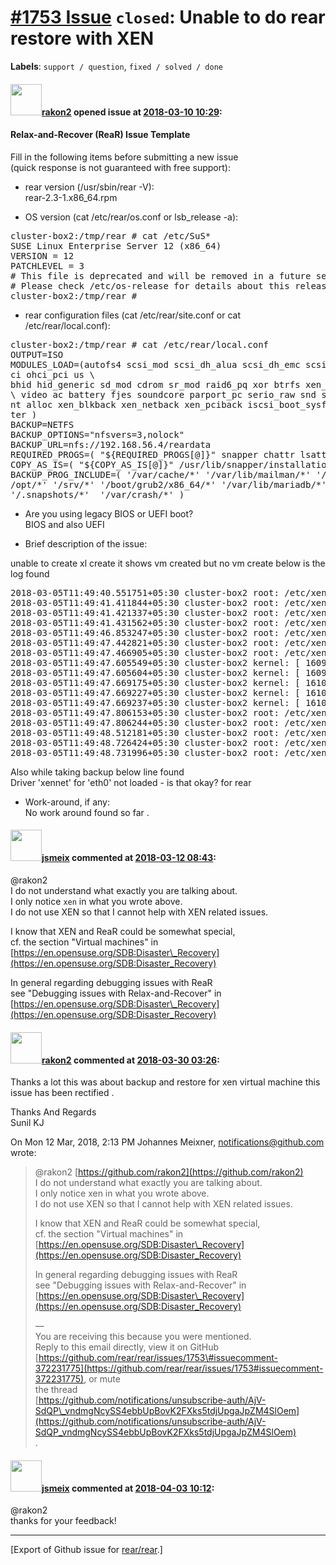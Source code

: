[\#1753 Issue](https://github.com/rear/rear/issues/1753) `closed`: Unable to do rear restore with XEN
=====================================================================================================

**Labels**: `support / question`, `fixed / solved / done`

#### <img src="https://avatars.githubusercontent.com/u/37060169?v=4" width="50">[rakon2](https://github.com/rakon2) opened issue at [2018-03-10 10:29](https://github.com/rear/rear/issues/1753):

#### Relax-and-Recover (ReaR) Issue Template

Fill in the following items before submitting a new issue  
(quick response is not guaranteed with free support):

-   rear version (/usr/sbin/rear -V):  
    rear-2.3-1.x86\_64.rpm

-   OS version (cat /etc/rear/os.conf or lsb\_release -a):

<pre>
cluster-box2:/tmp/rear # cat /etc/SuS*
SUSE Linux Enterprise Server 12 (x86_64)
VERSION = 12
PATCHLEVEL = 3
# This file is deprecated and will be removed in a future service pack or release.
# Please check /etc/os-release for details about this release.
cluster-box2:/tmp/rear #
</pre>

-   rear configuration files (cat /etc/rear/site.conf or cat
    /etc/rear/local.conf):

<pre>
cluster-box2:/tmp/rear # cat /etc/rear/local.conf
OUTPUT=ISO
MODULES_LOAD=(autofs4 scsi_mod scsi_dh_alua scsi_dh_emc scsi_dh_rdac dm_mod dm_multipath sg usb_common usbcore libata libahci ahci ehci_hcd crc32c_intel ohci_hcd ehci_p
ci ohci_pci us \
bhid hid_generic sd_mod cdrom sr_mod raid6_pq xor btrfs xen_privcmd sunrpc xenfs grace lockd nfs_acl auth_rpcgss nfsd ac97_bus i2c_piix4 e1000 parport processor button 
\ video ac battery fjes soundcore parport_pc serio_raw snd snd_timer ppdev pcspkr snd_pcm joydev snd_ac97_codec snd_intel8x0 dm_service_time xen_evtchn xen_gntdev xen_g
nt alloc xen_blkback xen_netback xen_pciback iscsi_boot_sysfs iscsi_ibft llc stp bridge br_netfilter af_packet x_tables ip_tables iptable_filter ip6_tables ip6table_fil
ter )
BACKUP=NETFS
BACKUP_OPTIONS="nfsvers=3,nolock"
BACKUP_URL=nfs://192.168.56.4/reardata
REQUIRED_PROGS=( "${REQUIRED_PROGS[@]}" snapper chattr lsattr )
COPY_AS_IS=( "${COPY_AS_IS[@]}" /usr/lib/snapper/installation-helper /etc/snapper/config-templates/default )
BACKUP_PROG_INCLUDE=( '/var/cache/*' '/var/lib/mailman/*' '/var/tmp/*' '/var/lib/pgsql/*' '/usr/local/*' '/opt/*' '/var/lib/libvirt/images/*' '/boot/grub2/i386/*' '/var
/opt/*' '/srv/*' '/boot/grub2/x86_64/*' '/var/lib/mariadb/*' '/var/spool/*' '/var/lib/mysql/*' '/tmp/*' '/home/*' '/var/log/*' '/var/lib/named/*' '/var/lib/machines/*' 
'/.snapshots/*'  '/var/crash/*' )
</pre>

-   Are you using legacy BIOS or UEFI boot?  
    BIOS and also UEFI

-   Brief description of the issue:

unable to create xl create it shows vm created but no vm create below is
the log found

<pre>
2018-03-05T11:49:40.551751+05:30 cluster-box2 root: /etc/xen/scripts/block: add XENBUS_PATH=backend/vbd/4/51712
2018-03-05T11:49:41.411844+05:30 cluster-box2 root: /etc/xen/scripts/block: Writing backend/vbd/4/51712/physical-device 8:10 to xenstore.
2018-03-05T11:49:41.421337+05:30 cluster-box2 root: /etc/xen/scripts/block: Writing backend/vbd/4/51712/physical-device-path /dev/sdb to xenstore.
2018-03-05T11:49:41.431562+05:30 cluster-box2 root: /etc/xen/scripts/block: Writing backend/vbd/4/51712/hotplug-status connected to xenstore.
2018-03-05T11:49:46.853247+05:30 cluster-box2 root: /etc/xen/scripts/vif-bridge: online type_if=vif XENBUS_PATH=backend/vif/4/0
2018-03-05T11:49:47.442821+05:30 cluster-box2 root: /etc/xen/scripts/vif-bridge: Successful vif-bridge online for vif4.0, bridge br0.
2018-03-05T11:49:47.466905+05:30 cluster-box2 root: /etc/xen/scripts/vif-bridge: Writing backend/vif/4/0/hotplug-status connected to xenstore.
2018-03-05T11:49:47.605549+05:30 cluster-box2 kernel: [ 1609.839484] device vif4.0 entered promiscuous mode
2018-03-05T11:49:47.605604+05:30 cluster-box2 kernel: [ 1609.843350] IPv6: ADDRCONF(NETDEV_UP): vif4.0: link is not ready
2018-03-05T11:49:47.669175+05:30 cluster-box2 kernel: [ 1610.069449] br0: port 2(vif4.0) entered disabled state
2018-03-05T11:49:47.669227+05:30 cluster-box2 kernel: [ 1610.069499] device vif4.0 left promiscuous mode
2018-03-05T11:49:47.669237+05:30 cluster-box2 kernel: [ 1610.069500] br0: port 2(vif4.0) entered disabled state
2018-03-05T11:49:47.806153+05:30 cluster-box2 root: /etc/xen/scripts/vif-bridge: offline type_if=vif XENBUS_PATH=backend/vif/4/0
2018-03-05T11:49:47.806244+05:30 cluster-box2 root: /etc/xen/scripts/block: remove XENBUS_PATH=backend/vbd/4/51712
2018-03-05T11:49:48.512181+05:30 cluster-box2 root: /etc/xen/scripts/vif-bridge: brctl delif br0 vif4.0 failed
2018-03-05T11:49:48.726424+05:30 cluster-box2 root: /etc/xen/scripts/vif-bridge: ifconfig vif4.0 down failed
2018-03-05T11:49:48.731996+05:30 cluster-box2 root: /etc/xen/scripts/vif-bridge: Successful vif-bridge offline for vif4.0, bridge br0.
</pre>

Also while taking backup below line found  
Driver 'xennet' for 'eth0' not loaded - is that okay? for rear

-   Work-around, if any:  
    No work around found so far .

#### <img src="https://avatars.githubusercontent.com/u/1788608?u=925fc54e2ce01551392622446ece427f51e2f0ce&v=4" width="50">[jsmeix](https://github.com/jsmeix) commented at [2018-03-12 08:43](https://github.com/rear/rear/issues/1753#issuecomment-372231775):

@rakon2  
I do not understand what exactly you are talking about.  
I only notice `xen` in what you wrote above.  
I do not use XEN so that I cannot help with XEN related issues.

I know that XEN and ReaR could be somewhat special,  
cf. the section "Virtual machines" in  
[https://en.opensuse.org/SDB:Disaster\_Recovery](https://en.opensuse.org/SDB:Disaster_Recovery)

In general regarding debugging issues with ReaR  
see "Debugging issues with Relax-and-Recover" in  
[https://en.opensuse.org/SDB:Disaster\_Recovery](https://en.opensuse.org/SDB:Disaster_Recovery)

#### <img src="https://avatars.githubusercontent.com/u/37060169?v=4" width="50">[rakon2](https://github.com/rakon2) commented at [2018-03-30 03:26](https://github.com/rear/rear/issues/1753#issuecomment-377435509):

Thanks a lot this was about backup and restore for xen virtual machine
this  
issue has been rectified .

Thanks And Regards  
Sunil KJ

On Mon 12 Mar, 2018, 2:13 PM Johannes Meixner,
<notifications@github.com>  
wrote:

> @rakon2 [https://github.com/rakon2](https://github.com/rakon2)  
> I do not understand what exactly you are talking about.  
> I only notice xen in what you wrote above.  
> I do not use XEN so that I cannot help with XEN related issues.
>
> I know that XEN and ReaR could be somewhat special,  
> cf. the section "Virtual machines" in  
> [https://en.opensuse.org/SDB:Disaster\_Recovery](https://en.opensuse.org/SDB:Disaster_Recovery)
>
> In general regarding debugging issues with ReaR  
> see "Debugging issues with Relax-and-Recover" in  
> [https://en.opensuse.org/SDB:Disaster\_Recovery](https://en.opensuse.org/SDB:Disaster_Recovery)
>
> —  
> You are receiving this because you were mentioned.  
> Reply to this email directly, view it on GitHub  
> [https://github.com/rear/rear/issues/1753\#issuecomment-372231775](https://github.com/rear/rear/issues/1753#issuecomment-372231775),
> or mute  
> the thread  
> [https://github.com/notifications/unsubscribe-auth/AjV-SdQP\_vndmgNcySS4ebbUpBovK2FXks5tdjUpgaJpZM4SlOem](https://github.com/notifications/unsubscribe-auth/AjV-SdQP_vndmgNcySS4ebbUpBovK2FXks5tdjUpgaJpZM4SlOem)  
> .

#### <img src="https://avatars.githubusercontent.com/u/1788608?u=925fc54e2ce01551392622446ece427f51e2f0ce&v=4" width="50">[jsmeix](https://github.com/jsmeix) commented at [2018-04-03 10:12](https://github.com/rear/rear/issues/1753#issuecomment-378199657):

@rakon2  
thanks for your feedback!

------------------------------------------------------------------------

\[Export of Github issue for
[rear/rear](https://github.com/rear/rear).\]

